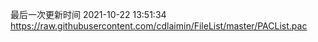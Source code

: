 最后一次更新时间 2021-10-22 13:51:34
https://raw.githubusercontent.com/cdlaimin/FileList/master/PACList.pac

